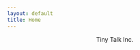 ```yaml
---
layout: default
title: Home
---
```


<div style="text-align: center">
  <div id="home-page-text">
    <p class="blue-text big-text">Tiny Talk Inc.</p>
    <a href=""
  </div>
</div>
